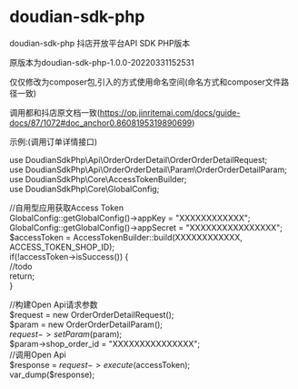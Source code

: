 # doudian-sdk-php
doudian-sdk-php
抖店开放平台API SDK PHP版本 

原版本为doudian-sdk-php-1.0.0-20220331152531

仅仅修改为composer包,引入的方式使用命名空间(命名方式和composer文件路径一致)

调用都和抖店原文档一致(https://op.jinritemai.com/docs/guide-docs/87/1072#doc_anchor0.8608195319890699)

示例:(调用订单详情接口)

use DoudianSdkPhp\Api\OrderOrderDetail\OrderOrderDetailRequest;  
use DoudianSdkPhp\Api\OrderOrderDetail\Param\OrderOrderDetailParam;  
use DoudianSdkPhp\Core\AccessTokenBuilder;  
use DoudianSdkPhp\Core\GlobalConfig;  

//自用型应用获取Access Token  
GlobalConfig::getGlobalConfig()->appKey    = "XXXXXXXXXXXX";  
GlobalConfig::getGlobalConfig()->appSecret = "XXXXXXXXXXXXXXXX";  
$accessToken = AccessTokenBuilder::build(XXXXXXXXXXXX, ACCESS_TOKEN_SHOP_ID);  
if(!accessToken->isSuccess()) {  
  //todo   
  return;   
}   

//构建Open Api请求参数  
$request = new OrderOrderDetailRequest();  
$param = new OrderOrderDetailParam();  
$request->setParam($param);  
$param->shop_order_id = "XXXXXXXXXXXXXXX";  
//调用Open Api  
$response = $request->execute($accessToken);  
var_dump($response);
